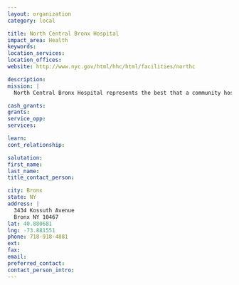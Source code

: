 ```yaml
---
layout: organization
category: local

title: North Central Bronx Hospital
impact_area: Health
keywords: 
location_services: 
location_offices: 
website: http://www.nyc.gov/html/hhc/html/facilities/northc

description: 
mission: |
  North Central Bronx Hospital represents the best that a community hospital has to offer: quality care in a friendly and familiar setting. North Central has earned a fine reputation in a number of service areas, including primary care, geriatric services, women’s health, pediatrics, asthma programs, and others. Spacious and modern patient rooms and beautifully-renovated units ensure that hospital stays are as pleasant and comfortable as possible.

cash_grants: 
grants: 
service_opp: 
services: 

learn: 
cont_relationship: 

salutation: 
first_name: 
last_name: 
title_contact_person: 

city: Bronx
state: NY
address: |
  3434 Kossuth Avenue     
  Bronx NY 10467
lat: 40.880681
lng: -73.881551
phone: 718-918-4881
ext: 
fax: 
email: 
preferred_contact: 
contact_person_intro: 
---
```

